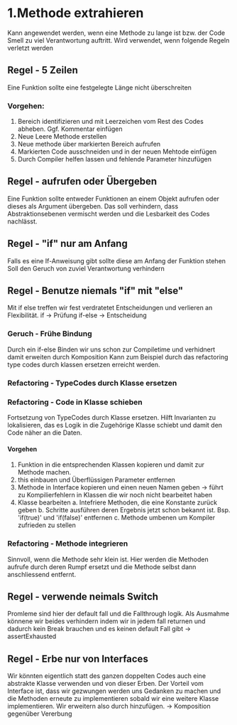 # 1.Methode extrahieren
Kann angewendet werden, wenn eine Methode zu lange ist bzw. der Code Smell zu viel Verantwortung auftritt. Wird verwendet, wenn folgende Regeln verletzt werden

## Regel - 5 Zeilen
Eine Funktion sollte eine festgelegte Länge nicht überschreiten

### Vorgehen:
1. Bereich identifizieren und mit Leerzeichen vom Rest des Codes abheben. Ggf. Kommentar einfügen
2. Neue Leere Methode erstellen
3. Neue methode über markierten Bereich aufrufen
4. Markierten Code ausschneiden und in der neuen Mehtode einfügen
5. Durch Compiler helfen lassen und fehlende Parameter hinzufügen

## Regel - aufrufen oder Übergeben
Eine Funktion sollte entweder Funktionen an einem Objekt aufrufen oder dieses als Argument übergeben. 
Das soll verhindern, dass Abstraktionsebenen vermischt werden und die Lesbarkeit des Codes nachlässt.

## Regel - "if" nur am Anfang
Falls es eine If-Anweisung gibt sollte diese am Anfang der Funktion stehen
Soll den Geruch von zuviel Verantwortung verhindern

## Regel - Benutze niemals "if" mit "else"
Mit if else treffen wir fest verdratetet Entscheidungen und verlieren an Flexibilität.
if -> Prüfung 
if-else -> Entscheidung

### Geruch - Frühe Bindung
Durch ein if-else Binden wir uns schon zur Compiletime und verhidnert damit erweiten durch Komposition
Kann zum Beispiel durch das refactoring type codes durch klassen ersetzen erreicht werden.

### Refactoring - TypeCodes durch Klasse ersetzen

### Refactoring - Code in Klasse schieben
Fortsetzung von TypeCodes durch Klasse ersetzen.
Hilft Invarianten zu lokalisieren, das es Logik in die Zugehörige Klasse schiebt und damit den Code näher an die Daten.

#### Vorgehen
1. Funktion in die entsprechenden Klassen kopieren und damit zur Methode machen.
2. this einbauen und Überflüssigen Parameter entfernen
3. Methode in Interface kopieren und einen neuen Namen geben -> führt zu Kompilierfehlern in Klassen die wir noch nicht bearbeitet haben
4. Klasse bearbeiten
  a. Intefriere Methoden, die eine Konstante zurück geben
  b. Schritte ausführen deren Ergebnis jetzt schon bekannt ist. Bsp. 'if(true)' und 'if(false)' entfernen
  c. Methode umbenen um Kompiler zufrieden zu stellen

### Refactoring - Methode integrieren
Sinnvoll, wenn die Methode sehr klein ist. Hier werden die Methoden aufrufe durch deren Rumpf ersetzt und die Methode selbst dann anschliessend entfernt.

## Regel - verwende neimals Switch
Promleme sind hier der default fall und die Fallthrough logik. Als Ausmahme könnene wir beides verhindern indem wir in jedem fall returnen und dadurch kein Break brauchen und es keinen default Fall gibt -> assertExhausted

## Regel - Erbe nur von Interfaces
Wir könnten eigentlich statt des ganzen doppelten Codes auch eine abstrakte Klasse verwenden und von dieser Erben. Der Vorteil vom Interface ist, dass wir gezwungen werden uns Gedanken zu machen und die Methoden erneute zu implementieren sobald wir eine weitere Klasse implementieren. Wir erweitern also durch hinzufügen. -> Komposition gegenüber Vererbung 